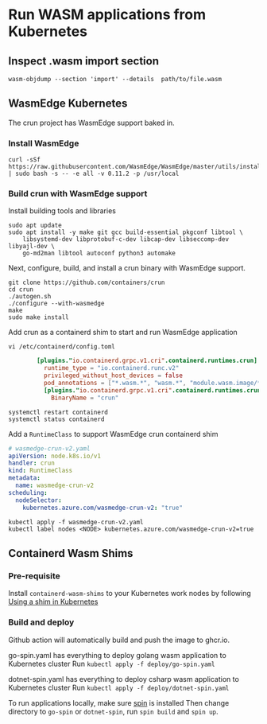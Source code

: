 # Run WASM applications from Kubernetes

## Inspect .wasm import section
```shell
wasm-objdump --section 'import' --details  path/to/file.wasm
```

## WasmEdge Kubernetes
The crun project has WasmEdge support baked in. 

### Install WasmEdge
```shell
curl -sSf https://raw.githubusercontent.com/WasmEdge/WasmEdge/master/utils/install.sh | sudo bash -s -- -e all -v 0.11.2 -p /usr/local
```
### Build crun with WasmEdge support
Install building tools and libraries
```shell
sudo apt update
sudo apt install -y make git gcc build-essential pkgconf libtool \
    libsystemd-dev libprotobuf-c-dev libcap-dev libseccomp-dev libyajl-dev \
    go-md2man libtool autoconf python3 automake
```
Next, configure, build, and install a crun binary with WasmEdge support.

```shell
git clone https://github.com/containers/crun
cd crun
./autogen.sh
./configure --with-wasmedge
make
sudo make install
```

Add crun as a containerd shim to start and run WasmEdge application

```shell
vi /etc/containerd/config.toml
```

```toml
        [plugins."io.containerd.grpc.v1.cri".containerd.runtimes.crun]
          runtime_type = "io.containerd.runc.v2"
          privileged_without_host_devices = false
          pod_annotations = ["*.wasm.*", "wasm.*", "module.wasm.image/*", "*.module.wasm.image", "module.wasm.image/variant.*"]
          [plugins."io.containerd.grpc.v1.cri".containerd.runtimes.crun.options]
            BinaryName = "crun"
```

```shell
systemctl restart containerd
systemctl status containerd
```

Add a `RuntimeClass` to support WasmEdge crun containerd shim
```yaml
# wasmedge-crun-v2.yaml
apiVersion: node.k8s.io/v1
handler: crun
kind: RuntimeClass
metadata:
  name: wasmedge-crun-v2
scheduling:
  nodeSelector:
    kubernetes.azure.com/wasmedge-crun-v2: "true"
```

```shell
kubectl apply -f wasmedge-crun-v2.yaml
kubectl label nodes <NODE> kubernetes.azure.com/wasmedge-crun-v2=true
```

## Containerd Wasm Shims

### Pre-requisite
Install `containerd-wasm-shims` to your Kubernetes work nodes by following [Using a shim in Kubernetes](https://github.com/deislabs/containerd-wasm-shims#using-a-shim-in-kubernetes)

### Build and deploy
Github action will automatically build and push the image to ghcr.io.

go-spin.yaml has everything to deploy golang wasm application to Kubernetes cluster
Run `kubectl apply -f deploy/go-spin.yaml`

dotnet-spin.yaml has everything to deploy csharp wasm application to Kubernetes cluster
Run `kubectl apply -f deploy/dotnet-spin.yaml`

To run applications locally, make sure [spin](https://github.com/fermyon/spin) is installed
Then change directory to `go-spin` or `dotnet-spin`, run `spin build` and `spin up`.

